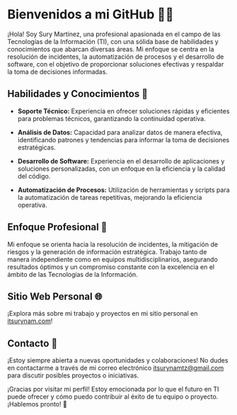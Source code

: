 # Bienvenidos a mi GitHub 👩‍💻

¡Hola! Soy Sury Martínez, una profesional apasionada en el campo de las Tecnologías de la Información (TI), con una sólida base de habilidades y conocimientos que abarcan diversas áreas. Mi enfoque se centra en la resolución de incidentes, la automatización de procesos y el desarrollo de software, con el objetivo de proporcionar soluciones efectivas y respaldar la toma de decisiones informadas.

## Habilidades y Conocimientos 🚀

- **Soporte Técnico:** Experiencia en ofrecer soluciones rápidas y eficientes para problemas técnicos, garantizando la continuidad operativa.
  
- **Análisis de Datos:** Capacidad para analizar datos de manera efectiva, identificando patrones y tendencias para informar la toma de decisiones estratégicas.

- **Desarrollo de Software:** Experiencia en el desarrollo de aplicaciones y soluciones personalizadas, con un enfoque en la eficiencia y la calidad del código.

- **Automatización de Procesos:** Utilización de herramientas y scripts para la automatización de tareas repetitivas, mejorando la eficiencia operativa.

## Enfoque Profesional 🎯

Mi enfoque se orienta hacia la resolución de incidentes, la mitigación de riesgos y la generación de información estratégica. Trabajo tanto de manera independiente como en equipos multidisciplinarios, asegurando resultados óptimos y un compromiso constante con la excelencia en el ámbito de las Tecnologías de la Información.

## Sitio Web Personal 🌐

¡Explora más sobre mi trabajo y proyectos en mi sitio personal en [itsurynam.com](https://itsurynam.com)!

## Contacto 📧

¡Estoy siempre abierta a nuevas oportunidades y colaboraciones! No dudes en contactarme a través de mi correo electrónico [itsurynamtz@gmail.com](mailto:itsurynamtz@gmail.com) para discutir posibles proyectos o iniciativas.

¡Gracias por visitar mi perfil! Estoy emocionada por lo que el futuro en TI puede ofrecer y cómo puedo contribuir al éxito de tu equipo o proyecto. ¡Hablemos pronto! 👋
